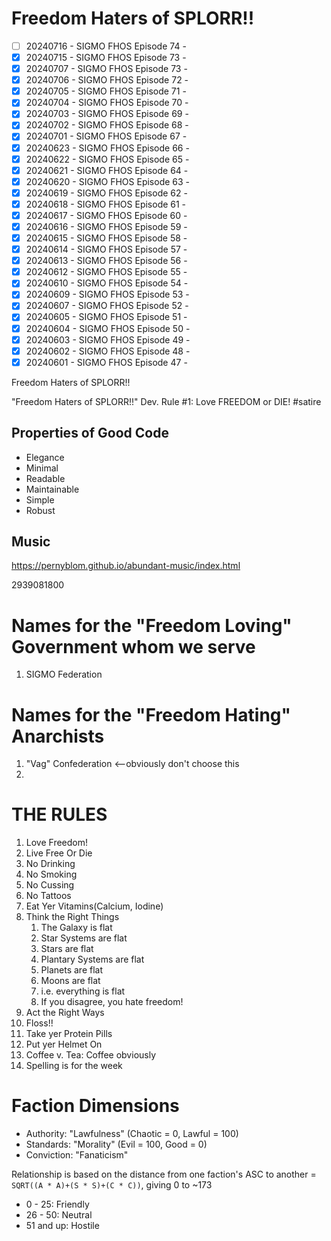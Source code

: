 # Freedom Haters of SPLORR!!

  - [ ] 20240716 - SIGMO FHOS Episode 74 - 
  - [x] 20240715 - SIGMO FHOS Episode 73 - 
  - [x] 20240707 - SIGMO FHOS Episode 73 - 
  - [x] 20240706 - SIGMO FHOS Episode 72 - 
  - [x] 20240705 - SIGMO FHOS Episode 71 - 
  - [x] 20240704 - SIGMO FHOS Episode 70 - 
  - [x] 20240703 - SIGMO FHOS Episode 69 - 
  - [x] 20240702 - SIGMO FHOS Episode 68 - 
  - [x] 20240701 - SIGMO FHOS Episode 67 - 
  - [x] 20240623 - SIGMO FHOS Episode 66 - 
  - [x] 20240622 - SIGMO FHOS Episode 65 - 
  - [x] 20240621 - SIGMO FHOS Episode 64 - 
  - [x] 20240620 - SIGMO FHOS Episode 63 - 
  - [x] 20240619 - SIGMO FHOS Episode 62 - 
  - [x] 20240618 - SIGMO FHOS Episode 61 - 
  - [x] 20240617 - SIGMO FHOS Episode 60 - 
  - [x] 20240616 - SIGMO FHOS Episode 59 - 
  - [x] 20240615 - SIGMO FHOS Episode 58 - 
  - [x] 20240614 - SIGMO FHOS Episode 57 - 
  - [x] 20240613 - SIGMO FHOS Episode 56 - 
  - [x] 20240612 - SIGMO FHOS Episode 55 - 
  - [x] 20240610 - SIGMO FHOS Episode 54 - 
  - [x] 20240609 - SIGMO FHOS Episode 53 - 
  - [x] 20240607 - SIGMO FHOS Episode 52 - 
  - [x] 20240605 - SIGMO FHOS Episode 51 - 
  - [x] 20240604 - SIGMO FHOS Episode 50 - 
  - [x] 20240603 - SIGMO FHOS Episode 49 - 
  - [x] 20240602 - SIGMO FHOS Episode 48 - 
  - [x] 20240601 - SIGMO FHOS Episode 47 - 

Freedom Haters of SPLORR!!

"Freedom Haters of SPLORR!!" Dev. Rule #1: Love FREEDOM or DIE! #satire

## Properties of Good Code

  - Elegance
  - Minimal
  - Readable
  - Maintainable
  - Simple
  - Robust


## Music
https://pernyblom.github.io/abundant-music/index.html

2939081800

# Names for the "Freedom Loving" Government whom we serve

1. SIGMO Federation

# Names for the "Freedom Hating" Anarchists

1. "Vag" Confederation <--obviously don't choose this
1. 

# THE RULES

1. Love Freedom!
1. Live Free Or Die
1. No Drinking
1. No Smoking
1. No Cussing
1. No Tattoos
1. Eat Yer Vitamins(Calcium, Iodine)
1. Think the Right Things
    1. The Galaxy is flat
    1. Star Systems are flat
    1. Stars are flat
    1. Plantary Systems are flat
    1. Planets are flat
    1. Moons are flat
    1. i.e. everything is flat
    1. If you disagree, you hate freedom!
1. Act the Right Ways
1. Floss!!
1. Take yer Protein Pills
1. Put yer Helmet On
1. Coffee v. Tea: Coffee obviously
1. Spelling is for the week


# Faction Dimensions

* Authority: "Lawfulness" (Chaotic = 0, Lawful = 100)
* Standards: "Morality" (Evil = 100, Good = 0)
* Conviction: "Fanaticism"

Relationship is based on the distance from one faction's ASC to another = ```SQRT((A * A)+(S * S)+(C * C))```, giving 0 to ~173
*  0 - 25: Friendly
* 26 - 50: Neutral
* 51 and up: Hostile
